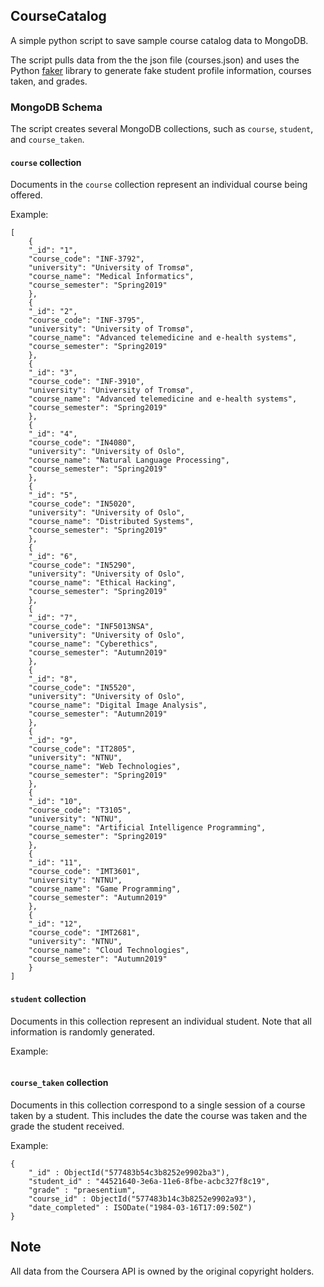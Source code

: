 ## CourseCatalog

A simple python script to save sample course catalog data to MongoDB.

The script pulls data from the the json file (courses.json) and uses the Python [faker](https://github.com/joke2k/faker) library to generate fake student profile information, courses taken, and grades.

### MongoDB Schema

The script creates several MongoDB collections, such as `course`, `student`, and `course_taken`. 

#### `course` collection

Documents in the `course` collection represent an individual course being offered.

Example:

~~~
[
    {
    "_id": "1",
    "course_code": "INF-3792",
    "university": "University of Tromsø",
    "course_name": "Medical Informatics",
    "course_semester": "Spring2019"
    },
    {
    "_id": "2",
    "course_code": "INF-3795",
    "university": "University of Tromsø",
    "course_name": "Advanced telemedicine and e-health systems",
    "course_semester": "Spring2019"
    },
    {
    "_id": "3",
    "course_code": "INF-3910",
    "university": "University of Tromsø",
    "course_name": "Advanced telemedicine and e-health systems",
    "course_semester": "Spring2019"
    },
    {
    "_id": "4",
    "course_code": "IN4080",
    "university": "University of Oslo",
    "course_name": "Natural Language Processing",
    "course_semester": "Spring2019"
    },
    {
    "_id": "5",
    "course_code": "IN5020",
    "university": "University of Oslo",
    "course_name": "Distributed Systems",
    "course_semester": "Spring2019"
    },
    {
    "_id": "6",
    "course_code": "IN5290",
    "university": "University of Oslo",
    "course_name": "Ethical Hacking",
    "course_semester": "Spring2019"
    },
    {
    "_id": "7",
    "course_code": "INF5013NSA",
    "university": "University of Oslo",
    "course_name": "Cyberethics",
    "course_semester": "Autumn2019"
    },
    {
    "_id": "8",
    "course_code": "IN5520",
    "university": "University of Oslo",
    "course_name": "Digital Image Analysis",
    "course_semester": "Autumn2019"
    },
    {
    "_id": "9",
    "course_code": "IT2805",
    "university": "NTNU",
    "course_name": "Web Technologies",
    "course_semester": "Spring2019"
    },
    {
    "_id": "10",
    "course_code": "T3105",
    "university": "NTNU",
    "course_name": "Artificial Intelligence Programming",
    "course_semester": "Spring2019"
    },
    {
    "_id": "11",
    "course_code": "IMT3601",
    "university": "NTNU",
    "course_name": "Game Programming",
    "course_semester": "Autumn2019"
    },
    {
    "_id": "12",
    "course_code": "IMT2681",
    "university": "NTNU",
    "course_name": "Cloud Technologies",
    "course_semester": "Autumn2019"
    }
]
~~~

#### `student` collection

Documents in this collection represent an individual student. Note that all information is randomly generated.

Example:

~~~

~~~

#### `course_taken` collection

Documents in this collection correspond to a single session of a course taken by a student. This includes the date the course was taken and the grade the student received.

Example:

~~~
{
	"_id" : ObjectId("577483b54c3b8252e9902ba3"),
	"student_id" : "44521640-3e6a-11e6-8fbe-acbc327f8c19",
	"grade" : "praesentium",
	"course_id" : ObjectId("577483b14c3b8252e9902a93"),
	"date_completed" : ISODate("1984-03-16T17:09:50Z")
}
~~~

## Note

All data from the Coursera API is owned by the original copyright holders.
